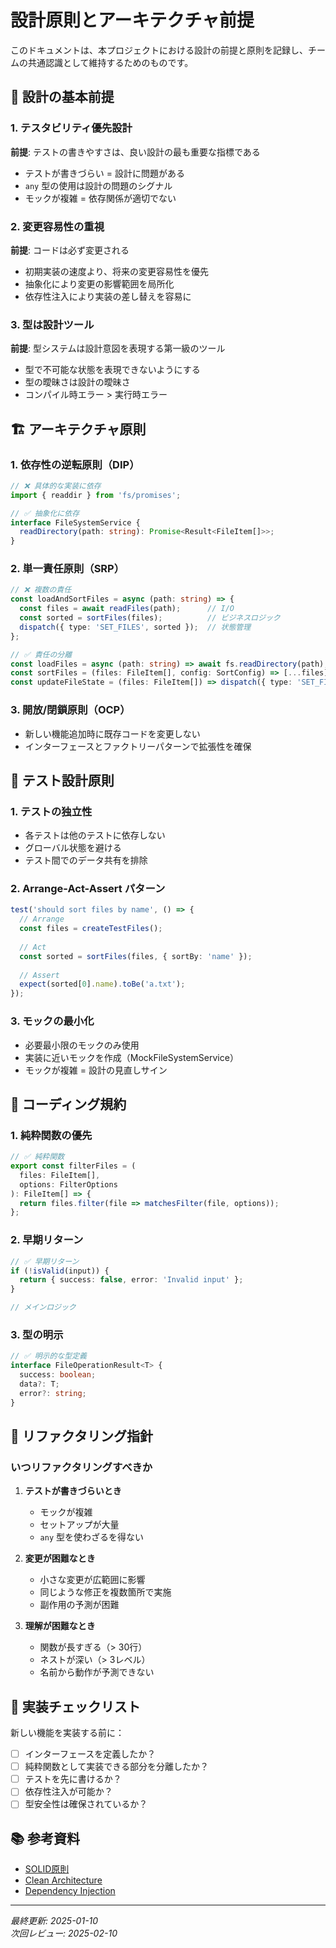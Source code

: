 # 設計原則とアーキテクチャ前提

このドキュメントは、本プロジェクトにおける設計の前提と原則を記録し、チームの共通認識として維持するためのものです。

## 🎯 設計の基本前提

### 1. テスタビリティ優先設計

**前提**: テストの書きやすさは、良い設計の最も重要な指標である

- テストが書きづらい = 設計に問題がある
- `any` 型の使用は設計の問題のシグナル
- モックが複雑 = 依存関係が適切でない

### 2. 変更容易性の重視

**前提**: コードは必ず変更される

- 初期実装の速度より、将来の変更容易性を優先
- 抽象化により変更の影響範囲を局所化
- 依存性注入により実装の差し替えを容易に

### 3. 型は設計ツール

**前提**: 型システムは設計意図を表現する第一級のツール

- 型で不可能な状態を表現できないようにする
- 型の曖昧さは設計の曖昧さ
- コンパイル時エラー > 実行時エラー

## 🏗️ アーキテクチャ原則

### 1. 依存性の逆転原則（DIP）

```typescript
// ❌ 具体的な実装に依存
import { readdir } from 'fs/promises';

// ✅ 抽象化に依存
interface FileSystemService {
  readDirectory(path: string): Promise<Result<FileItem[]>>;
}
```

### 2. 単一責任原則（SRP）

```typescript
// ❌ 複数の責任
const loadAndSortFiles = async (path: string) => {
  const files = await readFiles(path);      // I/O
  const sorted = sortFiles(files);          // ビジネスロジック
  dispatch({ type: 'SET_FILES', sorted });  // 状態管理
};

// ✅ 責任の分離
const loadFiles = async (path: string) => await fs.readDirectory(path);
const sortFiles = (files: FileItem[], config: SortConfig) => [...files].sort(compareFn);
const updateFileState = (files: FileItem[]) => dispatch({ type: 'SET_FILES', files });
```

### 3. 開放/閉鎖原則（OCP）

- 新しい機能追加時に既存コードを変更しない
- インターフェースとファクトリーパターンで拡張性を確保

## 🧪 テスト設計原則

### 1. テストの独立性

- 各テストは他のテストに依存しない
- グローバル状態を避ける
- テスト間でのデータ共有を排除

### 2. Arrange-Act-Assert パターン

```typescript
test('should sort files by name', () => {
  // Arrange
  const files = createTestFiles();
  
  // Act
  const sorted = sortFiles(files, { sortBy: 'name' });
  
  // Assert
  expect(sorted[0].name).toBe('a.txt');
});
```

### 3. モックの最小化

- 必要最小限のモックのみ使用
- 実装に近いモックを作成（MockFileSystemService）
- モックが複雑 = 設計の見直しサイン

## 📐 コーディング規約

### 1. 純粋関数の優先

```typescript
// ✅ 純粋関数
export const filterFiles = (
  files: FileItem[], 
  options: FilterOptions
): FileItem[] => {
  return files.filter(file => matchesFilter(file, options));
};
```

### 2. 早期リターン

```typescript
// ✅ 早期リターン
if (!isValid(input)) {
  return { success: false, error: 'Invalid input' };
}

// メインロジック
```

### 3. 型の明示

```typescript
// ✅ 明示的な型定義
interface FileOperationResult<T> {
  success: boolean;
  data?: T;
  error?: string;
}
```

## 🔄 リファクタリング指針

### いつリファクタリングすべきか

1. **テストが書きづらいとき**
   - モックが複雑
   - セットアップが大量
   - `any` 型を使わざるを得ない

2. **変更が困難なとき**
   - 小さな変更が広範囲に影響
   - 同じような修正を複数箇所で実施
   - 副作用の予測が困難

3. **理解が困難なとき**
   - 関数が長すぎる（> 30行）
   - ネストが深い（> 3レベル）
   - 名前から動作が予測できない

## 🚀 実装チェックリスト

新しい機能を実装する前に：

- [ ] インターフェースを定義したか？
- [ ] 純粋関数として実装できる部分を分離したか？
- [ ] テストを先に書けるか？
- [ ] 依存性注入が可能か？
- [ ] 型安全性は確保されているか？

## 📚 参考資料

- [SOLID原則](https://en.wikipedia.org/wiki/SOLID)
- [Clean Architecture](https://blog.cleancoder.com/uncle-bob/2012/08/13/the-clean-architecture.html)
- [Dependency Injection](https://martinfowler.com/articles/injection.html)

---

*最終更新: 2025-01-10*  
*次回レビュー: 2025-02-10*